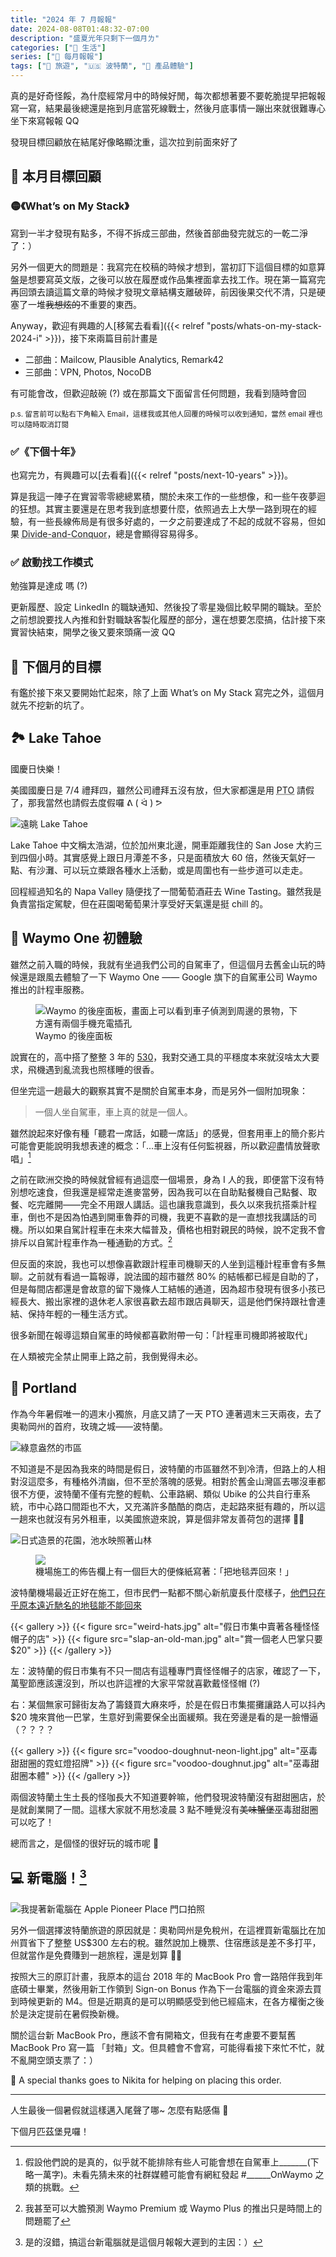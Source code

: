 ```yaml
---
title: "2024 年 7 月報報"
date: 2024-08-08T01:48:32-07:00
description: "盛夏光年只剩下一個月ㄌ"
categories: ["🍫 生活"]
series: ["📰 每月報報"]
tags: ["🧳 旅遊", "🇺🇸 波特蘭", "🌟 產品體驗"]
---
```


真的是好奇怪餒，為什麼經常月中的時候好閒，每次都想著要不要乾脆提早把報報寫一寫，結果最後總還是拖到月底當死線戰士，然後月底事情一蹦出來就很難專心坐下來寫報報 QQ

發現目標回顧放在結尾好像略顯沈重，這次拉到前面來好了

## 🎯 本月目標回顧

### 🟡《What’s on My Stack》

寫到一半才發現有點多，不得不拆成三部曲，然後首部曲發完就忘的一乾二淨了：）

另外一個更大的問題是：我寫完在校稿的時候才想到，當初訂下這個目標的如意算盤是想要寫英文版，之後可以放在履歷或作品集裡面拿去找工作。現在第一篇寫完再回頭去讀這篇文章的時候才發現文章結構支離破碎，前因後果交代不清，只是硬塞了一堆~~我想炫的~~不重要的東西。

Anyway，歡迎有興趣的人[移駕去看看]({{< relref "posts/whats-on-my-stack-2024-i" >}})，接下來兩篇目前計畫是

- 二部曲：Mailcow, Plausible Analytics, Remark42
- 三部曲：VPN, Photos, NocoDB

有可能會改，但歡迎敲碗 (?) 或在那篇文下面留言任何問題，我看到隨時會回

<small>p.s. 留言前可以點右下角輸入 Email，這樣我或其他人回覆的時候可以收到通知，當然 email 裡也可以隨時取消訂閱</small>

### ✅《下個十年》

也寫完ㄌ，有興趣可以[去看看]({{< relref "posts/next-10-years" >}})。

算是我這一陣子在實習零零總總累積，關於未來工作的一些想像，和一些午夜夢迴的狂想。其實主要還是在思考我到底想要什麼，依照過去上大學一路到現在的經驗，有一些長線佈局是有很多好處的，一夕之前要達成了不起的成就不容易，但如果 <abbr title="分而治之">Divide-and-Conquor</abbr>，總是會顯得容易得多。

### ✅ 啟動找工作模式

勉強算是達成 嗎 (?)

更新履歷、設定 LinkedIn 的職缺通知、然後投了零星幾個比較早開的職缺。至於之前想說要找人內推和針對職缺客製化履歷的部分，還在想要怎麼搞，估計接下來實習快結束，開學之後又要來頭痛一波 QQ

## 🎯 下個月的目標

有鑑於接下來又要開始忙起來，除了上面 What’s on My Stack 寫完之外，這個月就先不挖新的坑了。

## 🏞️ Lake Tahoe

國慶日快樂！

美國國慶日是 7/4 禮拜四，雖然公司禮拜五沒有放，但大家都還是用 <abbr title="Paid Time Off 有薪假">PTO</abbr> 請假了，那我當然也請假去度假囉 ᕕ ( ᐛ ) ᕗ

![遠眺 Lake Tahoe](tahoe-overview.jpg)

Lake Tahoe 中文稱太浩湖，位於加州東北邊，開車距離我住的 San Jose 大約三到四個小時。其實感覺上跟日月潭差不多，只是面積放大 60 倍，然後天氣好一點、有沙灘、可以玩立槳跟各種水上活動，或是周圍也有一些步道可以走走。

回程經過知名的 Napa Valley 隨便找了一間葡萄酒莊去 Wine Tasting。雖然我是負責當指定駕駛，但在莊園喝葡萄果汁享受好天氣還是挺 chill 的。

## 🚙 Waymo One 初體驗

雖然之前入職的時候，我就有坐過我們公司的自駕車了，但這個月去舊金山玩的時候還是跟風去體驗了一下 Waymo One —— Google 旗下的自駕車公司 Waymo 推出的計程車服務。

<figure>
    <img class="mx-auto my-0 rounded-md max-h-96" src="waymo.jpg" alt="Waymo 的後座面板，畫面上可以看到車子偵測到周邊的景物，下方還有兩個手機充電插孔" loading="lazy">
    <figcaption class="text-center">Waymo 的後座面板</figcaption>
</figure>

說實在的，高中搭了整整 3 年的 [530](https://www.student.tw/topic/39149-%E3%80%90%E5%88%86%E4%BA%AB%E3%80%91530%E8%BB%8A%E7%A5%9E/)，我對交通工具的平穩度本來就沒啥太大要求，飛機遇到亂流我也照樣睡的很香。

但坐完這一趟最大的觀察其實不是關於自駕車本身，而是另外一個附加現象：

> 一個人坐自駕車，車上真的就是一個人。

雖然說起來好像有種「聽君一席話，如聽一席話」的感覺，但套用車上的簡介影片可能會更能說明我想表達的概念：「...車上沒有任何監視器，所以歡迎盡情放聲歌唱」[^1]

之前在歐洲交換的時候就曾經有過這麼一個場景，身為 I 人的我，即便當下沒有特別想吃速食，但我還是經常走進麥當勞，因為我可以在自助點餐機自己點餐、取餐、吃完離開——完全不用跟人講話。這也讓我意識到，長久以來我抗搭乘計程車，倒也不是因為怕遇到開車魯莽的司機，我更不喜歡的是一直想找我講話的司機。所以如果自駕計程車在未來大幅普及，價格也相對親民的時候，說不定我不會排斥以自駕計程車作為一種通勤的方式。[^2]

但反面的來說，我也可以想像喜歡跟計程車司機聊天的人坐到這種計程車會有多無聊。之前就有看過一篇報導，說法國的超市雖然 80% 的結帳都已經是自助的了，但是每間店都還是會故意的留下幾條人工結帳的通道，因為超市發現有很多小孩已經長大、搬出家裡的退休老人家很喜歡去超市跟店員聊天，這是他們保持跟社會連結、保持年輕的一種生活方式。

很多新聞在報導這類自駕車的時候都喜歡附帶一句：「計程車司機即將被取代」

在人類被完全禁止開車上路之前，我倒覺得未必。

[^1]: 假設他們說的是真的，似乎就不能排除有些人可能會想在自駕車上_______(下略一萬字)。未看先猜未來的社群媒體可能會有網紅發起 #______OnWaymo 之類的挑戰。
[^2]: 我甚至可以大膽預測 Waymo Premium 或 Waymo Plus 的推出只是時間上的問題罷了

## 🌹 Portland

作為今年暑假唯一的週末小獨旅，月底又請了一天 PTO 連著週末三天兩夜，去了奧勒岡州的首府，玫瑰之城——波特蘭。

![綠意盎然的市區](greeny-portland-downtown.jpg "波特蘭的市中心充滿綠色植栽，也有很多徒步區是直接鋪上石磚，散步起來非常舒服")

不知道是不是因為我來的時間是假日，波特蘭的市區雖然不到冷清，但路上的人相對沒這麼多，有種格外清幽，但不至於落魄的感覺。相對於舊金山灣區去哪沒車都很不方便，波特蘭不僅有完整的輕軌、公車路網、類似 Ubike 的公共自行車系統，市中心路口間距也不大，又充滿許多酷酷的商店，走起路來挺有趣的，所以這一趟來也就沒有另外租車，以美國旅遊來說，算是個非常友善荷包的選擇 👍🏻

![日式造景的花園，池水映照著山林](portland-japanese-garden.jpg "第二天搭輕軌到市區西邊的 Washington Park 參觀裡面的 Japanese Garden")

<figure>
    <img class="mx-auto my-0 rounded-md max-h-96" src="bring-back-the-carpet.jpg" alt="機場施工的佈告欄上有一個巨大的便條紙寫著：「把地毯弄回來！」" loading="lazy">
</figure>

波特蘭機場最近正好在施工，但市民們一點都不關心新航廈長什麼樣子，[他們只在乎原本遠近馳名的地毯能不能回來](https://en.wikipedia.org/wiki/Portland_International_Airport_carpet)

{{< gallery >}}
{{< figure src="weird-hats.jpg" alt="假日市集中賣著各種怪怪帽子的店" >}}
{{< figure src="slap-an-old-man.jpg" alt="賞一個老人巴掌只要 $20" >}}
{{< /gallery >}}

左：波特蘭的假日市集有不只一間店有這種專門賣怪怪帽子的店家，確認了一下，萬聖節應該還沒到，所以也許這裡的大家平常就喜歡戴怪怪帽 (?)

右：某個無家可歸街友為了籌錢買大麻來呼，於是在假日市集擺攤讓路人可以抖內 $20 塊來賞他一巴掌，生意好到需要保全出面緩頰。我在旁邊是看的是一臉懵逼（？？？？

{{< gallery >}}
{{< figure src="voodoo-doughnut-neon-light.jpg" alt="巫毒甜甜圈的霓虹燈招牌" >}}
{{< figure src="voodoo-doughnut.jpg" alt="巫毒甜甜圈本體" >}}
{{< /gallery >}}

兩個波特蘭土生土長的怪咖長大不知道要幹嘛，他們發現波特蘭沒有甜甜圈店，於是就創業開了一間。這樣大家就不用愁凌晨 3 點不睡覺沒有~~美味蟹堡~~巫毒甜甜圈可以吃了！

總而言之，是個怪的很好玩的城市呢 🤪

## 💻 新電腦！[^3]

![我提著新電腦在 Apple Pioneer Place 門口拍照](pickup-at-apple-pioneer-place.jpg)

另外一個選擇波特蘭旅遊的原因就是：奧勒岡州是免稅州，在這裡買新電腦比在加州買省下了整整 US$300 左右的稅。雖然說加上機票、住宿應該是差不多打平，但就當作是免費賺到一趟旅程，還是划算 👌🏻

按照大三的原訂計畫，我原本的這台 2018 年的 MacBook Pro 會一路陪伴我到年底碩士畢業，然後用新工作領到 Sign-on Bonus 作為下一台電腦的資金來源去買到時候更新的 M4。但是近期真的是可以明顯感受到他已經癌末，在各方權衡之後於是決定提前在暑假換新機。

關於這台新 MacBook Pro，應該不會有開箱文，但我有在考慮要不要幫舊 MacBook Pro 寫一篇 「封箱」文。但具體會不會寫，可能得看接下來忙不忙，就不亂開空頭支票了：）

🎀 A special thanks goes to Nikita for helping on placing this order.

[^3]: 是的沒錯，搞這台新電腦就是這個月報報大遲到的主因：）

---

人生最後一個暑假就這樣邁入尾聲了哪~ 怎麼有點感傷 🥲

下個月匹茲堡見囉！
